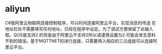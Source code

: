 # aliyun
C#版阿里云物联网连接控制程序，可以时间连接阿里云平台，实现消息的传送 
在地址栏处不需要填写任何地址，已经在程序中设定。为了调试方便保留了此输入框。QOS是支持2 的但是由于阿里云不支持2所以请谨慎设置为2.可能会发生意料不到的错误。基于MQTTNET的进行连接，只需要填入相应的三元组就可以连接阿里云平台。
